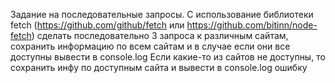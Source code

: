 Задание на последовательные запросы.
С использование библиотеки fetch (https://github.com/github/fetch или https://github.com/bitinn/node-fetch) сделать последовательно 3 запроса к различным сайтам, сохранить информацию по всем сайтам и в случае если они все доступны вывести в console.log
Если какие-то из сайтов не доступны, то сохранить инфу по доступным сайта и вывести в console.log ошибку

